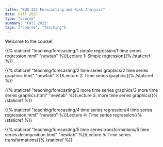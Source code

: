 ```yaml
---
title: "BUS 323 Forecasting and Risk Analysis"
date: Fall 2025
type: "course"
summary: "Fall 2025"
tags: ["course", "teaching"]
---
```


Welcome to the course!

{{% staticref "teaching/forecasting/1 simple regression/1 time series regression.html" "newtab" %}}Lecture 1: Simple regression{{% /staticref %}}

{{% staticref "teaching/forecasting/2 time series graphics/2 time series graphics.html" "newtab" %}}Lecture 2: Time series graphics{{% /staticref %}}

{{% staticref "teaching/forecasting/3 more time series graphics/3 more time series graphics.html" "newtab" %}}Lecture 3: more time series graphics{{% /staticref %}}

{{% staticref "teaching/forecasting/4 time series regression/4 time series regression.html" "newtab" %}}Lecture 4: Time series regression{{% /staticref %}}

{{% staticref "teaching/forecasting/5 time series transformations/5 time series decmposition.html" "newtab" %}}Lecture 5: Time series transformations{{% /staticref %}}
